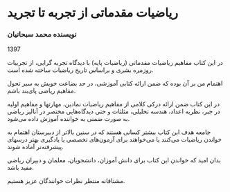 <h1>ریاضیات مقدماتی از تجربه تا تجرید</h1>
<h3>نویسنده محمد سبحانیان</h3>
<p> 1397 </p


در این کتاب مفاهیم ریاضیات مقدماتی (ریاضیات پایه) با دیدگاه تجربه گرایی، از تجربیات روزمره بشری و براساس تاریخ ریاضیات ساخته شده است.


اهتمام من بر آن بوده که ضمن ارائه کتابی آموزشی، در حد بضاعت خویش به سیر تحول مفاهیم ریاضی پای‌بند باشم.

در این کتاب ضمن ارائه درکی کلامی از مفاهیم ریاضیات نمادین، مهارتها و مفاهیم اولیه در جبر، نظریه اعداد، هندسه تحلیلی، مثلثات و حتی دیدگاه‌هایی مختصر در آنالیز ریاضی به صورت  ضمنی به خواننده آموزش داده می‌شود.

جامعه هدف این کتاب بیشتر کسانی هستند که در سنین بالاتر از دبیرستان اهتمام به خواندن ریاضیات می‌کنند یا می‌خواهند برای آزمون‌های تخصصی یا یادگیری بهتر درسهای پیشرفته‌تر آماده شوند.

بدان امید که خواندن این کتاب برای دانش آموزان، دانشجویان، معلمان و دبیران ریاضی مفید باشد. 

مشتاقانه منتظر نظرات خوانندگان عزیز هستیم.
